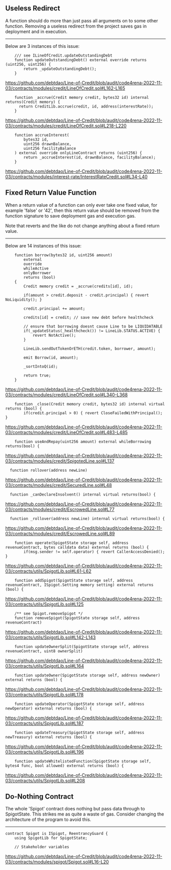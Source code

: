 ## Useless Redirect

A function should do more than just pass all arguments on to some other function.
Removing a useless redirect from the project saves gas in deployment and in execution.

***

Below are 3 instances of this issue:

        /// see ILineOfCredit.updateOutstandingDebt
        function updateOutstandingDebt() external override returns (uint256, uint256) {
            return _updateOutstandingDebt();
        }

https://github.com/debtdao/Line-of-Credit/blob/audit/code4rena-2022-11-03/contracts/modules/credit/LineOfCredit.sol#L162-L165


        function _accrue(Credit memory credit, bytes32 id) internal returns(Credit memory) {
          return CreditLib.accrue(credit, id, address(interestRate));
        }

https://github.com/debtdao/Line-of-Credit/blob/audit/code4rena-2022-11-03/contracts/modules/credit/LineOfCredit.sol#L218-L220


        function accrueInterest(
            bytes32 id,
            uint256 drawnBalance,
            uint256 facilityBalance
        ) external override onlyLineContract returns (uint256) {
            return _accrueInterest(id, drawnBalance, facilityBalance);
        }

https://github.com/debtdao/Line-of-Credit/blob/audit/code4rena-2022-11-03/contracts/modules/interest-rate/InterestRateCredit.sol#L34-L40

## Fixed Return Value Function

When a return value of a function can only ever take one fixed value, for example 'false' or '42',
then this return value should be removed from the function signature to save deployment gas and execution gas.

Note that reverts and the like do not change anything about a fixed return value.

***

Below are 14 instances of this issue:

        function borrow(bytes32 id, uint256 amount)
            external
            override
            whileActive
            onlyBorrower
            returns (bool)
        {
            Credit memory credit = _accrue(credits[id], id);
    
            if(amount > credit.deposit - credit.principal) { revert NoLiquidity(); }
    
            credit.principal += amount;
    
            credits[id] = credit; // save new debt before healthcheck
    
            // ensure that borrowing doesnt cause Line to be LIQUIDATABLE
            if(_updateStatus(_healthcheck()) != LineLib.STATUS.ACTIVE) {
                revert NotActive();
            }
    
            LineLib.sendOutTokenOrETH(credit.token, borrower, amount);
    
            emit Borrow(id, amount);
    
            _sortIntoQ(id);
    
            return true;
        }
    

https://github.com/debtdao/Line-of-Credit/blob/audit/code4rena-2022-11-03/contracts/modules/credit/LineOfCredit.sol#L340-L368


        function _close(Credit memory credit, bytes32 id) internal virtual returns (bool) {
            if(credit.principal > 0) { revert CloseFailedWithPrincipal(); }
    

https://github.com/debtdao/Line-of-Credit/blob/audit/code4rena-2022-11-03/contracts/modules/credit/LineOfCredit.sol#L483-L485


        function useAndRepay(uint256 amount) external whileBorrowing returns(bool) {

https://github.com/debtdao/Line-of-Credit/blob/audit/code4rena-2022-11-03/contracts/modules/credit/SpigotedLine.sol#L137


      function rollover(address newLine)

https://github.com/debtdao/Line-of-Credit/blob/audit/code4rena-2022-11-03/contracts/modules/credit/SecuredLine.sol#L48


      function _canDeclareInsolvent() internal virtual returns(bool) {

https://github.com/debtdao/Line-of-Credit/blob/audit/code4rena-2022-11-03/contracts/modules/credit/EscrowedLine.sol#L77


      function _rollover(address newLine) internal virtual returns(bool) {

https://github.com/debtdao/Line-of-Credit/blob/audit/code4rena-2022-11-03/contracts/modules/credit/EscrowedLine.sol#L89


        function operate(SpigotState storage self, address revenueContract, bytes calldata data) external returns (bool) {
            if(msg.sender != self.operator) { revert CallerAccessDenied(); }

https://github.com/debtdao/Line-of-Credit/blob/audit/code4rena-2022-11-03/contracts/utils/SpigotLib.sol#L61-L62


        function addSpigot(SpigotState storage self, address revenueContract, ISpigot.Setting memory setting) external returns (bool) {

https://github.com/debtdao/Line-of-Credit/blob/audit/code4rena-2022-11-03/contracts/utils/SpigotLib.sol#L125


        /** see Spigot.removeSpigot */
        function removeSpigot(SpigotState storage self, address revenueContract)

https://github.com/debtdao/Line-of-Credit/blob/audit/code4rena-2022-11-03/contracts/utils/SpigotLib.sol#L142-L143


        function updateOwnerSplit(SpigotState storage self, address revenueContract, uint8 ownerSplit)

https://github.com/debtdao/Line-of-Credit/blob/audit/code4rena-2022-11-03/contracts/utils/SpigotLib.sol#L164


        function updateOwner(SpigotState storage self, address newOwner) external returns (bool) {

https://github.com/debtdao/Line-of-Credit/blob/audit/code4rena-2022-11-03/contracts/utils/SpigotLib.sol#L178


        function updateOperator(SpigotState storage self, address newOperator) external returns (bool) {

https://github.com/debtdao/Line-of-Credit/blob/audit/code4rena-2022-11-03/contracts/utils/SpigotLib.sol#L187


        function updateTreasury(SpigotState storage self, address newTreasury) external returns (bool) {

https://github.com/debtdao/Line-of-Credit/blob/audit/code4rena-2022-11-03/contracts/utils/SpigotLib.sol#L196


        function updateWhitelistedFunction(SpigotState storage self, bytes4 func, bool allowed) external returns (bool) {

https://github.com/debtdao/Line-of-Credit/blob/audit/code4rena-2022-11-03/contracts/utils/SpigotLib.sol#L208

## Do-Nothing Contract

The whole 'Spigot' contract does nothing but pass data through to SpigotState.
This strikes me as quite a waste of gas.
Consider changing the architecture of the program to avoid this.

***


    contract Spigot is ISpigot, ReentrancyGuard {
        using SpigotLib for SpigotState;
    
        // Stakeholder variables
    

https://github.com/debtdao/Line-of-Credit/blob/audit/code4rena-2022-11-03/contracts/modules/spigot/Spigot.sol#L16-L20

